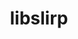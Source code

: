---
title: "libslirp"
layout: cache
categories: [package, develop]
meta: {"compilers": ["apple-clang@=16.0.0"], "num_specs": 8, "num_specs_by_stack": {"developer-tools-darwin": 8, "root": 8}, "oss": ["sequoia"], "platforms": ["darwin"], "stacks": ["developer-tools-darwin", "root"], "targets": ["aarch64"], "versions": ["4.8.0"]}
spec_details: [{"compiler": "apple-clang@=16.0.0", "hash": "5m27fw3pqq523s2uge5io4ixg3pfk3do", "os": "sequoia", "platform": "darwin", "size": "-", "stacks": ["developer-tools-darwin", "root"], "target": "aarch64", "variants": ["build_system=meson", "buildtype=release", "default_library=shared", "~strip"], "versions": ["4.8.0"]}, {"compiler": "apple-clang@=16.0.0", "hash": "bgqrgl3geq2xqoycw5zuql52ew2naoz7", "os": "sequoia", "platform": "darwin", "size": "-", "stacks": ["developer-tools-darwin", "root"], "target": "aarch64", "variants": ["build_system=meson", "buildtype=release", "default_library=shared", "~strip"], "versions": ["4.8.0"]}, {"compiler": "apple-clang@=16.0.0", "hash": "db5wqmazkgo2ie2kqkh4ula2tixjxah5", "os": "sequoia", "platform": "darwin", "size": "-", "stacks": ["developer-tools-darwin", "root"], "target": "aarch64", "variants": ["build_system=meson", "buildtype=release", "default_library=shared", "~strip"], "versions": ["4.8.0"]}, {"compiler": "apple-clang@=16.0.0", "hash": "kctzhgtvmd7cb4tfbvfdhqvehnrjesb3", "os": "sequoia", "platform": "darwin", "size": "-", "stacks": ["developer-tools-darwin", "root"], "target": "aarch64", "variants": ["build_system=meson", "buildtype=release", "default_library=shared", "~strip"], "versions": ["4.8.0"]}, {"compiler": "apple-clang@=16.0.0", "hash": "mrp5ma34p7osz2mus2rhovqlefujvntz", "os": "sequoia", "platform": "darwin", "size": "-", "stacks": ["developer-tools-darwin", "root"], "target": "aarch64", "variants": ["build_system=meson", "buildtype=release", "default_library=shared", "~strip"], "versions": ["4.8.0"]}, {"compiler": "apple-clang@=16.0.0", "hash": "rcircocwujmwki7ayr2cufn4uaxxd7v7", "os": "sequoia", "platform": "darwin", "size": "-", "stacks": ["developer-tools-darwin", "root"], "target": "aarch64", "variants": ["build_system=meson", "buildtype=release", "default_library=shared", "~strip"], "versions": ["4.8.0"]}, {"compiler": "apple-clang@=16.0.0", "hash": "robtnlawm3xe4oxw3avagx4trhiturdh", "os": "sequoia", "platform": "darwin", "size": "-", "stacks": ["developer-tools-darwin", "root"], "target": "aarch64", "variants": ["build_system=meson", "buildtype=release", "default_library=shared", "~strip"], "versions": ["4.8.0"]}, {"compiler": "apple-clang@=16.0.0", "hash": "sn35g6xl4qgr4d4p6paqtkbudvpqbycc", "os": "sequoia", "platform": "darwin", "size": "-", "stacks": ["developer-tools-darwin", "root"], "target": "aarch64", "variants": ["build_system=meson", "buildtype=release", "default_library=shared", "~strip"], "versions": ["4.8.0"]}]
---
